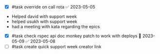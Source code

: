 - [x] #task override on call rota ✅ 2023-05-05

- Helped david with support week
- helped usukh with support week
- had a meeting with kata regarding the epics
- [x] #task check rspec api doc monkey patch to work with deploys 📅 2023-05-09 ✅ 2023-05-08
- [ ] #task create quick support week creator link